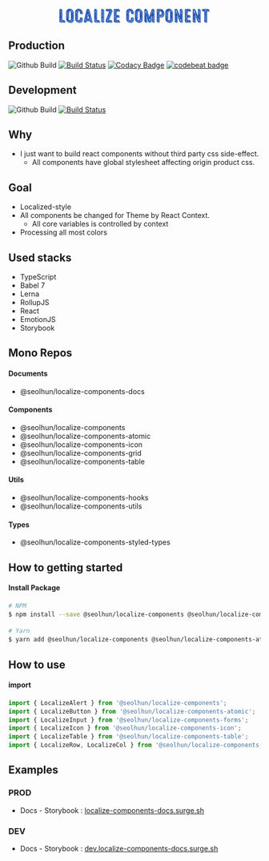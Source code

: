 <div style='text-align: center; margin-top: 40px; width: 100%;'>
  <img src='./.github/logo.png' />
</div>

## Production

![Github Build](https://github.com/Seolhun/localize-components/workflows/Github%20Build/badge.svg?branch=master)
[![Build Status](https://travis-ci.com/Seolhun/localize-components.svg?branch=master)](https://travis-ci.com/Seolhun/localize-components)
[![Codacy Badge](https://api.codacy.com/project/badge/Grade/87c0d9f96fc74d94b60c0c397a6b30c6)](https://www.codacy.com/app/shun10114/localize-components?utm_source=github.com&utm_medium=referral&utm_content=Seolhun/localize-components&utm_campaign=Badge_Grade)
[![codebeat badge](https://codebeat.co/badges/2ab413e3-946a-4719-bb75-07e76851cbba)](https://codebeat.co/projects/github-com-seolhun-localize-components-master)

## Development

![Github Build](https://github.com/Seolhun/localize-components/workflows/Github%20Build/badge.svg?branch=develop)
[![Build Status](https://travis-ci.com/Seolhun/localize-components.svg?branch=develop)](https://travis-ci.com/Seolhun/localize-components)

## Why

- I just want to build react components without third party css side-effect.
  - All components have global stylesheet affecting origin product css.

## Goal

- Localized-style
- All components be changed for Theme by React Context.
  - All core variables is controlled by context
- Processing all most colors

## Used stacks

- TypeScript
- Babel 7
- Lerna
- RollupJS
- React
- EmotionJS
- Storybook

## Mono Repos

#### Documents

- @seolhun/localize-components-docs

#### Components

- @seolhun/localize-components
- @seolhun/localize-components-atomic
- @seolhun/localize-components-icon
- @seolhun/localize-components-grid
- @seolhun/localize-components-table

#### Utils

- @seolhun/localize-components-hooks
- @seolhun/localize-components-utils

#### Types

- @seolhun/localize-components-styled-types

## How to getting started

#### Install Package

```bash
# NPM
$ npm install --save @seolhun/localize-components @seolhun/localize-components-atomic

# Yarn
$ yarn add @seolhun/localize-components @seolhun/localize-components-atomic
```

## How to use

#### import

```js
import { LocalizeAlert } from '@seolhun/localize-components';
import { LocalizeButton } from '@seolhun/localize-components-atomic';
import { LocalizeInput } from '@seolhun/localize-components-forms';
import { LocalizeIcon } from '@seolhun/localize-components-icon';
import { LocalizeTable } from '@seolhun/localize-components-table';
import { LocalizeRow, LocalizeCol } from '@seolhun/localize-components-grid';
```

## Examples

### PROD

- Docs - Storybook : [localize-components-docs.surge.sh](http://localize-components-docs.surge.sh/#/)

### DEV

- Docs - Storybook : [dev.localize-components-docs.surge.sh](http://dev.localize-components-docs.surge.sh/#/)
